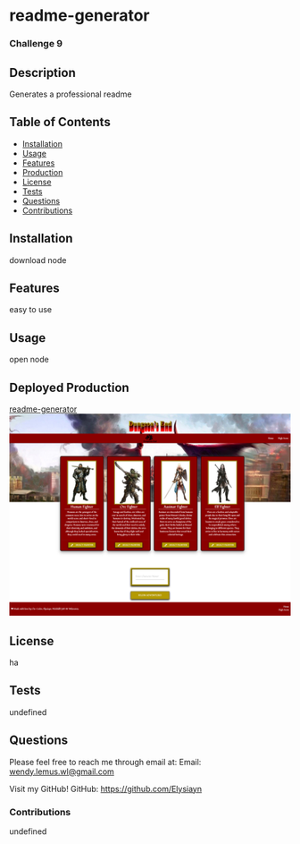 # readme-generator
  ### Challenge 9

  ## Description
  Generates a professional readme

  ## Table of Contents
  * [Installation](#installation)
  * [Usage](#usage)
  * [Features](#features)
  * [Production](#production)
  * [License](#license)
  * [Tests](#tests)
  * [Questions](#questions)
  * [Contributions](#contributions)
  
  ## Installation
  download node

  ## Features
  easy to use

  ## Usage
  open node

  ## Deployed Production
[readme-generator](https://Elysiayn.github.io/readme-generator/)
[![readme-generator](utils/images/screenshot.png)](https://Elysiayn.github.io/readme-generator/)

  ## License
  ha

  ## Tests
  undefined

  ## Questions
  Please feel free to reach me through email at:
  Email: wendy.lemus.wl@gmail.com

  Visit my GitHub!
  GitHub: https://github.com/Elysiayn

  ### Contributions
  undefined
